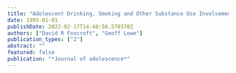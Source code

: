 ```yaml
---
title: "Adolescent Drinking, Smoking and Other Substance Use Involvement: Links with Perceived Family Life"
date: 1995-01-01
publishDate: 2022-02-17T14:48:56.570378Z
authors: ["David R Foxcroft", "Geoff Lowe"]
publication_types: ["2"]
abstract: ""
featured: false
publication: "*Journal of adolescence*"
---
```



